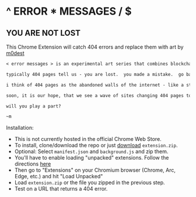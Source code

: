 # ^ ERROR * MESSAGES / $

## YOU ARE NOT LOST

This Chrome Extension will catch 404 errors and replace them with art by [m0dest](https://x.com/m0dest___)

```markdown
< error messages > is an experimental art series that combines blockchain infrastructure, game mechanics, public participation and economic incentive with the internet's most obvious missed opportunity to create a connection with a human - the 404 page.

typically 404 pages tell us - you are lost.  you made a mistake.  go back and buy more stuff.  why?  are we not more human than that?  i think we are.

i think of 404 pages as the abandoned walls of the internet - like a street artist sees the walls of buildings as a canvas, i see 404 pages the same way - a canvas with which we could use art to tell a story.  each of these tokens will contain an array of metadata assets, including the .gif file, the raw art, the html code, and other data inscribed to deepen the story.  then collectors, with my help, will attempt to get sites to change their 404 pages to this artwork to support the mission.

soon, it is our hope, that we see a wave of sites changing 404 pages to the art we provide.  and now, instead of people feeling lost, they will feel found.  

will you play a part?

~m
```

Installation:
- This is not currently hosted in the official Chrome Web Store.
- To install, clone/download the repo or just [download](https://github.com/mr-spaghetti-code/404-canvas/raw/refs/heads/main/extension.zip) `extension.zip`.
- Optional: Select `manifest.json` and `background.js` and zip them.
- You'll have to enable loading "unpacked" extensions. Follow the directions [here](https://knowledge.workspace.google.com/kb/load-unpacked-extensions-000005962)
- Then go to "Extensions" on your Chromium browser (Chrome, Arc, Edge, etc.) and hit "Load Unpacked"
- Load `extension.zip` or the file you zipped in the previous step.
- Test on a URL that returns a 404 error. 
